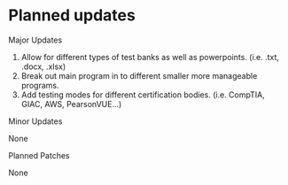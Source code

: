 # Planned updates
Major Updates
1. Allow for different types of test banks as well as powerpoints. (i.e. .txt, .docx, .xlsx) 
2. Break out main program in to different smaller more manageable programs.
3. Add testing modes for different certification bodies. (i.e. CompTIA, GIAC, AWS, PearsonVUE...)
   
Minor Updates

None

Planned Patches

None
